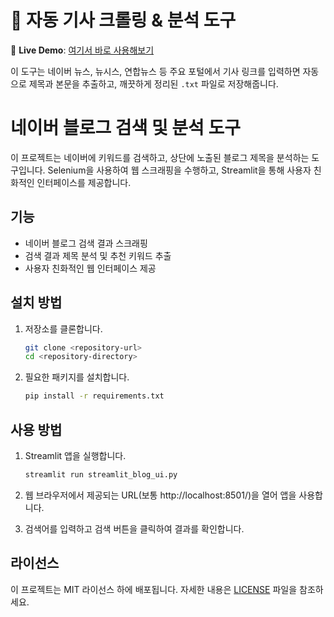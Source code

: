 # 📰 자동 기사 크롤링 & 분석 도구

🚀 **Live Demo**: [여기서 바로 사용해보기](https://hyunm121-crank-search.streamlit.app)

이 도구는 네이버 뉴스, 뉴시스, 연합뉴스 등 주요 포털에서
기사 링크를 입력하면 자동으로 제목과 본문을 추출하고,
깨끗하게 정리된 `.txt` 파일로 저장해줍니다.

# 네이버 블로그 검색 및 분석 도구

이 프로젝트는 네이버에 키워드를 검색하고, 상단에 노출된 블로그 제목을 분석하는 도구입니다. Selenium을 사용하여 웹 스크래핑을 수행하고, Streamlit을 통해 사용자 친화적인 인터페이스를 제공합니다.

## 기능

- 네이버 블로그 검색 결과 스크래핑
- 검색 결과 제목 분석 및 추천 키워드 추출
- 사용자 친화적인 웹 인터페이스 제공

## 설치 방법

1. 저장소를 클론합니다.

   ```bash
   git clone <repository-url>
   cd <repository-directory>
   ```

2. 필요한 패키지를 설치합니다.
   ```bash
   pip install -r requirements.txt
   ```

## 사용 방법

1. Streamlit 앱을 실행합니다.

   ```bash
   streamlit run streamlit_blog_ui.py
   ```

2. 웹 브라우저에서 제공되는 URL(보통 http://localhost:8501/)을 열어 앱을 사용합니다.

3. 검색어를 입력하고 검색 버튼을 클릭하여 결과를 확인합니다.

## 라이선스

이 프로젝트는 MIT 라이선스 하에 배포됩니다. 자세한 내용은 [LICENSE](LICENSE) 파일을 참조하세요.
